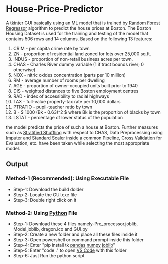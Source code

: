 # __House-Price-Predictor__

A [tkinter](https://docs.python.org/3/library/tkinter.html) GUI basically using an ML model that is trained by [Random Forest Regressor](https://scikit-learn.org/dev/modules/generated/sklearn.ensemble.RandomForestRegressor.html) algorithm to predict the house prices at Boston. The Boston Housing Dataset is used for the training and testing of the model that contains 506 rows and 14 columns. Based on the following 13 features:

1. CRIM - per capita crime rate by town
2. ZN - proportion of residential land zoned for lots over 25,000 sq.ft.
3. INDUS - proportion of non-retail business acres per town.
4. CHAS - Charles River dummy variable (1 if tract bounds river; 0 otherwise)
5. NOX - nitric oxides concentration (parts per 10 million)
6. RM - average number of rooms per dwelling
7. AGE - proportion of owner-occupied units built prior to 1940
8. DIS - weighted distances to five Boston employment centres
9. RAD - index of accessibility to radial highways
10. TAX - full-value property-tax rate per 10,000 dollars
11. PTRATIO - pupil-teacher ratio by town
12. B - $ 1000 (Bk - 0.63)^2 $ where Bk is the proportion of blacks by town
13. LSTAT - percentage of lower status of the population

the model predicts the price of such a house at Boston. Further measures such as [Stratified Shuffling](https://scikit-learn.org/dev/modules/generated/sklearn.model_selection.StratifiedShuffleSplit.html) with respect to CHAS, Data Preprocessing using [Imputer](https://scikit-learn.org/1.5/modules/generated/sklearn.impute.SimpleImputer.html) and [Standard Scaler](https://scikit-learn.org/dev/modules/generated/sklearn.preprocessing.StandardScaler.html) inside a common [Pipeline](https://scikit-learn.org/1.5/modules/generated/sklearn.pipeline.Pipeline.html), [Cross Validation](https://scikit-learn.org/stable/modules/cross_validation.html) for Evaluation, etc. have been taken while selecting the most appropriate model.


## __Output__

### __Method-1 (Recommended): Using Executable File__
* Step-1: Download the build dolder
* Step-2: Locate the GUI.exe file
* Step-3: Double right click on it  
### __Method-2: Using [Python](https://www.python.org/) File__
* Step-1: Download these 4 files namely-Pre_processor.joblib, Model.joblib, dragon.ico and GUI.py
* Step-2: Create a new folder and place all these files inside it
* Step-3: Open powershell or command prompt inside this folder
* Step-4: Enter "pip install tk [pandas](https://pandas.pydata.org/) [numpy](https://numpy.org/) [joblib](https://pypi.org/project/joblib/)"
* Step-5: Enter "code ." to open [VS Code](https://code.visualstudio.com/) with this folder
* Step-6: Just Run the python script 
